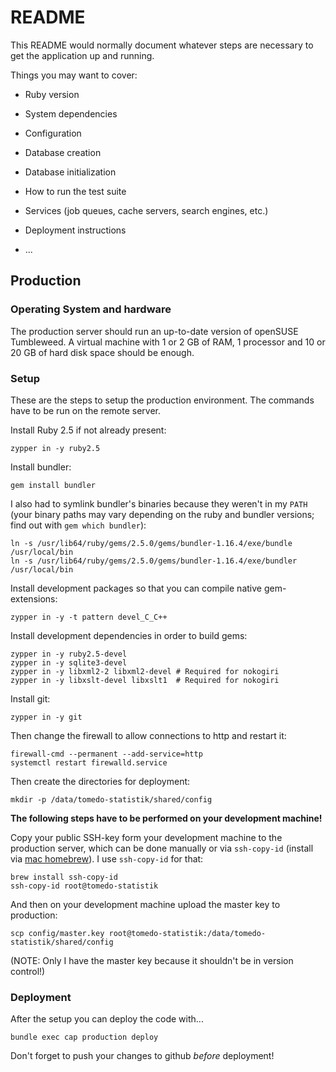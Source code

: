 # README

This README would normally document whatever steps are necessary to get the
application up and running.

Things you may want to cover:

* Ruby version

* System dependencies

* Configuration

* Database creation

* Database initialization

* How to run the test suite

* Services (job queues, cache servers, search engines, etc.)

* Deployment instructions

* ...

## Production

### Operating System and hardware

The production server should run an up-to-date version of openSUSE Tumbleweed.
A virtual machine with 1 or 2 GB of RAM, 1 processor and 10 or 20 GB of hard
disk space should be enough.

### Setup

These are the steps to setup the production environment.
The commands have to be run on the remote server.

Install Ruby 2.5 if not already present:

    zypper in -y ruby2.5

Install bundler:

    gem install bundler

I also had to symlink bundler's binaries because they weren't in my `PATH`
(your binary paths may vary depending on the ruby and bundler versions;
find out with `gem which bundler`):

    ln -s /usr/lib64/ruby/gems/2.5.0/gems/bundler-1.16.4/exe/bundle /usr/local/bin
    ln -s /usr/lib64/ruby/gems/2.5.0/gems/bundler-1.16.4/exe/bundler /usr/local/bin

Install development packages so that you can compile native gem-extensions:

    zypper in -y -t pattern devel_C_C++

Install development dependencies in order to build gems:

    zypper in -y ruby2.5-devel
    zypper in -y sqlite3-devel
    zypper in -y libxml2-2 libxml2-devel # Required for nokogiri
    zypper in -y libxslt-devel libxslt1  # Required for nokogiri

Install git:

    zypper in -y git

Then change the firewall to allow connections to http and restart it:

    firewall-cmd --permanent --add-service=http
    systemctl restart firewalld.service

Then create the directories for deployment:

    mkdir -p /data/tomedo-statistik/shared/config

**The following steps have to be performed on your development machine!**

Copy your public SSH-key form your development machine to the production
server, which can be done manually or via `ssh-copy-id` (install via
[mac homebrew](https://brew.sh)).
I use `ssh-copy-id` for that:

    brew install ssh-copy-id
    ssh-copy-id root@tomedo-statistik

And then on your development machine upload the master key to production:

    scp config/master.key root@tomedo-statistik:/data/tomedo-statistik/shared/config

(NOTE: Only I have the master key because it shouldn't be in version control!)

### Deployment

After the setup you can deploy the code with...

    bundle exec cap production deploy

Don't forget to push your changes to github *before* deployment!
